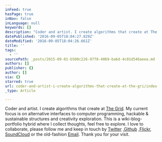 ```yaml
---
inFeed: true
hasPage: true
inNav: false
inLanguage: null
keywords: []
description: "Coder and artist. I create algorithms that create at The Grid. My current focus is on alternative interfaces to computer programming, hackable & sustainable structures and creativity exploration. This is a wiki-blog-portfolio hybrid where I collect thoughts, feel free to explore. I love to collaborate, please follow me and keep in touch by\_Twitter\_,Github\_,Flickr,\_SoundCloud\_or the old-fashion\_Email. Thank you for your visit."
datePublished: '2016-09-05T18:04:27.829Z'
dateModified: '2016-09-05T18:04:26.661Z'
title: ''
tags:
  - ''
sourcePath: _posts/2015-09-01-b500c226-97f8-4069-ba6d-4c01d546aeea.md
authors: []
publisher: {}
author: []
via: {}
starred: true
url: coder-and-artist-i-create-algorithms-that-create-at-the-gri/index.html
_type: Article

---
```

Coder and artist. I create algorithms that create at [The Grid][0]. My current focus is on alternative interfaces to computer programming, hackable & sustainable structures and creativity exploration. This is a wiki-blog-portfolio hybrid where I collect thoughts, feel free to explore. I love to collaborate, please follow me and keep in touch by [Twitter][1] ,[Github][2] ,[Flickr][3], [SoundCloud][4] or the old-fashion [Email][5]. Thank you for your visit.

[0]: http://thegrid.io/
[1]: http://twitter.com/aut0mata
[2]: http://github.com/automata
[3]: http://flickr.com/auto_mata
[4]: http://soundcloud.com/aut0mata
[5]: mailto:vilson@void.cc